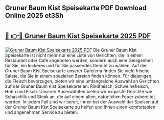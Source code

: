 ## Gruner Baum Kist Speisekarte PDF Download Online 2025 et3Sh

# <h2><a href="http://gccyc5.nevu.top/?p=Gruner+Baum+Kist+Speisekarte">🔗 👉🔴 Gruner Baum Kist Speisekarte 2025 PDF</a></h2>

[![Gruner Baum Kist Speisekarte 2025 PDF](https://i.imgur.com/dBaPXMq.png)](http://gccyc5.nevu.top/?p=Gruner+Baum+Kist+Speisekarte)
Die Gruner Baum Kist Speisekarte ist nicht mehr nur eine Liste von Gerichten, die in einem Restaurant oder Café angeboten werden, sondern auch eine Gelegenheit für Sie, ein leckeres und für Sie passendes Gericht zu wählen. Auf der Gruner Baum Kist Speisekarte unserer Cafeteria finden Sie viele frische Salate, die Sie in einem speziellen Bereich finden können. Für diejenigen, die Fleisch bevorzugen, bieten wir eine umfangreiche Auswahl an Gerichten auf der Gruner Baum Kist Speisekarte an: Rindfleisch, Schweinefleisch, Huhn und Fisch. Unseren Auserwählten bieten wir exquisite Gerichte wie Schaschlik und Steak an, die auf einem alten, natürlichen Feuer zubereitet werden. In jedem Fall sind wir bereit, Ihnen bei der Auswahl der Speisen auf der Gruner Baum Kist Speisekarte zu helfen und Ihnen einen komfortablen und angenehmen Service zu bieten.
